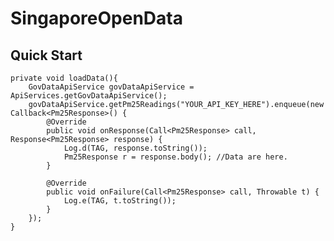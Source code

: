 # SingaporeOpenData

## Quick Start

    private void loadData(){
        GovDataApiService govDataApiService = ApiServices.getGovDataApiService();
        govDataApiService.getPm25Readings("YOUR_API_KEY_HERE").enqueue(new Callback<Pm25Response>() {
            @Override
            public void onResponse(Call<Pm25Response> call, Response<Pm25Response> response) {
                Log.d(TAG, response.toString());
                Pm25Response r = response.body(); //Data are here.
            }

            @Override
            public void onFailure(Call<Pm25Response> call, Throwable t) {
                Log.e(TAG, t.toString());
            }
        });
    }
